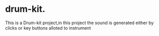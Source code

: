 # drum-kit.
This is a Drum-kit project,in this project the sound is generated either by clicks or key buttons alloted to instrument
